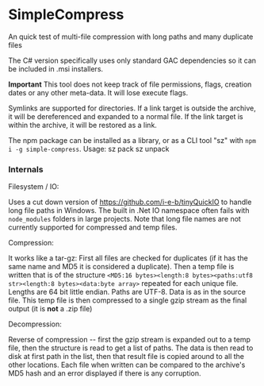 # SimpleCompress
An quick test of multi-file compression with long paths and many duplicate files

The C# version specifically uses only standard GAC dependencies so it can be included in .msi installers.

**Important** This tool does not keep track of file permissions, flags, creation dates or any other
meta-data. It will lose execute flags.

Symlinks are supported for directories. If a link target is outside the archive, it will be dereferenced
and expanded to a normal file. If the link target is within the archive, it will be restored as a link.

The npm package can be installed as a library, or as a CLI tool "sz" with `npm i -g simple-compress`.
Usage:
    sz pack <src directory> <target file>
    sz unpack <src file> <target directory>

### Internals

Filesystem / IO:

Uses a cut down version of https://github.com/i-e-b/tinyQuickIO to handle long file paths in Windows.
The built in .Net IO namespace often fails with `node_modules` folders in large projects.
Note that long file names are not currently supported for compressed and temp files.

Compression:

It works like a tar-gz: First all files are checked for duplicates
(if it has the same name and MD5 it is considered a duplicate).
Then a temp file is written that is of the structure `<MD5:16 bytes><length:8 bytes><paths:utf8 str><length:8 bytes><data:byte array>`
repeated for each unique file. Lengths are 64 bit little endian. Paths are UTF-8. Data is as in the source file.
This temp file is then compressed to a single gzip stream as the final output (it is **not** a .zip file)

Decompression:

Reverse of compression -- first the gzip stream is expanded out to a temp file, then the structure is read to get a
list of paths. The data is then read to disk at first path in the list, then that result file is copied around to all
the other locations. Each file when written can be compared to the archive's MD5 hash and an error displayed if there
is any corruption.

